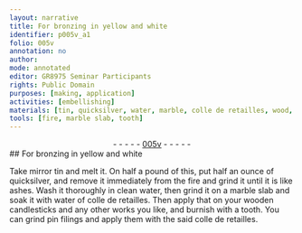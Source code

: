 ```yaml
---
layout: narrative
title: For bronzing in yellow and white
identifier: p005v_a1
folio: 005v
annotation: no
author:
mode: annotated
editor: GR8975 Seminar Participants
rights: Public Domain
purposes: [making, application]
activities: [embellishing]
materials: [tin, quicksilver, water, marble, colle de retailles, wood, pin filings]
tools: [fire, marble slab, tooth]
---
```


 <div class="folio" align="center">- - - - - <a href="http://gallica.bnf.fr/ark:/12148/btv1b10500001g/f16.image" target="_blank">005v</a> - - - - - </div> 
## For bronzing in yellow and white

 
 <span class="activity"></span> Take <span class="material_format">mirror <span class="material">tin</span></span> and melt it. On <span class="unit">half a pound</span> of this, put <span class="unit">half an ounce</span> of <span class="material">quicksilver</span>, and remove it immediately from the <span class="tool">fire</span> and grind it until it is <span class="unit">like ashes</span>. Wash it thoroughly in <span class="material_format">clean <span class="material">water</span></span>, then grind it on a <span class="tool"><span class="material_format"><span class="material">marble</span> slab</span></span> and soak it with <span class="material">water</span> of <span class="material"><span class="foreign">colle de retailles</span></span>. Then apply that on your <span class="material">wood</span>en candlesticks and any other works you like, and burnish with a <span class="tool">tooth</span>. You can grind <span class="material">pin filings</span> and apply them with the said <span class="material"><span class="foreign">colle de retailles</span></span>. 
 